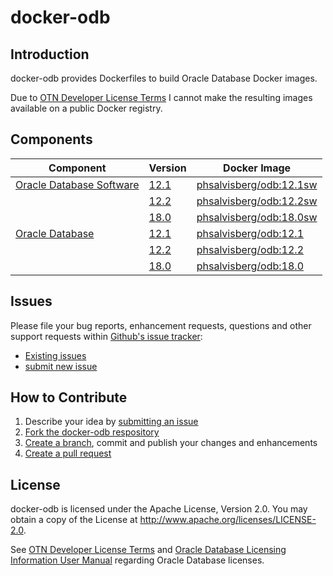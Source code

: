 # docker-odb

## Introduction
docker-odb provides Dockerfiles to build Oracle Database Docker images.

Due to [OTN Developer License Terms](http://www.oracle.com/technetwork/licenses/standard-license-152015.html) I cannot make the resulting images available on a public Docker registry.

## Components

| Component                     | Version  | Docker Image |
| ----------------------------- | -------- | ------------ |
| [Oracle Database Software](https://github.com/PhilippSalvisberg/docker-odb/blob/master/OracleDatabaseSoftware)  | [12.1](https://github.com/PhilippSalvisberg/docker-odb/blob/master/OracleDatabaseSoftware/12.1) | [phsalvisberg/odb:12.1sw](https://hub.docker.com/r/phsalvisberg/odb/tags/) |
| | [12.2](https://github.com/PhilippSalvisberg/docker-odb/blob/master/OracleDatabaseSoftware/12.2) | [phsalvisberg/odb:12.2sw](https://hub.docker.com/r/phsalvisberg/odb/tags/) |
| | [18.0](https://github.com/PhilippSalvisberg/docker-odb/blob/master/OracleDatabaseSoftware/18.0) | [phsalvisberg/odb:18.0sw](https://hub.docker.com/r/phsalvisberg/odb/tags/) |
| [Oracle Database](https://github.com/PhilippSalvisberg/docker-odb/blob/master/OracleDatabase) | [12.1](https://github.com/PhilippSalvisberg/docker-odb/blob/master/OracleDatabase/12.1) | [phsalvisberg/odb:12.1](https://hub.docker.com/r/phsalvisberg/odb/tags/) |
| | [12.2](https://github.com/PhilippSalvisberg/docker-odb/blob/master/OracleDatabase/12.2) | [phsalvisberg/odb:12.2](https://hub.docker.com/r/phsalvisberg/odb/tags/) |
| | [18.0](https://github.com/PhilippSalvisberg/docker-odb/blob/master/OracleDatabase/18.0) | [phsalvisberg/odb:18.0](https://hub.docker.com/r/phsalvisberg/odb/tags/) |

## Issues

Please file your bug reports, enhancement requests, questions and other support requests within [Github's issue tracker](https://help.github.com/articles/about-issues/):

* [Existing issues](https://github.com/PhilippSalvisberg/docker-odb/issues)
* [submit new issue](https://github.com/PhilippSalvisberg/docker-odb/issues/new)

## How to Contribute

1. Describe your idea by [submitting an issue](https://github.com/PhilippSalvisberg/docker-odb/issues/new)
2. [Fork the docker-odb respository](https://github.com/PhilippSalvisberg/docker-odb/fork)
3. [Create a branch](https://help.github.com/articles/creating-and-deleting-branches-within-your-repository/), commit and publish your changes and enhancements
4. [Create a pull request](https://help.github.com/articles/creating-a-pull-request/)

## License

docker-odb is licensed under the Apache License, Version 2.0. You may obtain a copy of the License at <http://www.apache.org/licenses/LICENSE-2.0>.

See [OTN Developer License Terms](http://www.oracle.com/technetwork/licenses/standard-license-152015.html) and [Oracle Database Licensing Information User Manual](https://docs.oracle.com/database/122/DBLIC/Licensing-Information.htm#DBLIC-GUID-B6113390-9586-46D7-9008-DCC9EDA45AB4) regarding Oracle Database licenses.